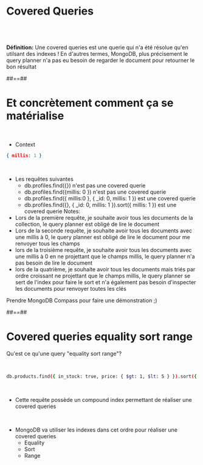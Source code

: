 <!-- .slide"-->
# Covered Queries
<br><br><br>
<b>Définition:</b> Une covered queries est une querie qui n'a été résolue qu'en utilsant des indexes ! 
  En d'autres termes, MongoDB, plus précisement le query planner n'a pas eu besoin de regarder le document pour retourner le bon résultat

##==##

<!-- .slide: class="with-code inconsolata""-->
# Et concrètement comment ça se matérialise
<br>

- Context
```json
{ millis: 1 }
```
<!-- .element: class="big-code" -->
<br>

- Les requêtes suivantes
    - db.profiles.find({}) <span class="important"> n'est pas une covered querie</span>
    - db.profiles.find({millis: 0 }) <span class="important"> n'est pas une covered querie</span>
    - db.profiles.find({ millis:0 }, { _id: 0, millis: 1 }) <span class="important"> est une covered querie</span>
    - db.profiles.find({}, { _id: 0, millis: 1 }).sort({ millis: 1 }) <span class="important"> est une covered querie</span>
Notes: 
- Lors de la première requête, je souhaite avoir tous les documents de la collection, le query planner est obligé de lire le document
- Lors de la seconde requête, je souhaite avoir tous les documents avec une millis à 0, le query planner est obligé de lire le document pour me renvoyer tous les champs
- lors de la troisième requête, je souhaite avoir tous les documents avec une millis à 0 en ne projettant que le champs millis, le query planner n'a pas besoin de lire le document
- lors de la quatrième, je souhaite avoir tous les documents mais triés par ordre croissant ne projettant que le champs millis, le query planner se sert de l'index pour faire le sort et n'a également pas besoin d'inspecter les documents pour renvoyer toutes les clés

Prendre MongoDB Compass pour faire une démonstration ;)

##==##

<!-- .slide: class="with-code inconsolata"-->
# Covered queries equality sort range

Qu'est ce qu'une query "equality sort range"?
<!-- .element: class="bold center" -->

<br>

```bash
db.products.find({ in_stock: true, price: { $gt: 1, $lt: 5 } }).sort({ name: 1 })
```
<!-- .element: class="big-code"-->
<br>

- Cette requête possède un compound index permettant de réaliser une covered queries
<br>

- MongoDB va utiliser les indexes dans cet ordre pour réaliser une covered queries
    - Equality
    - Sort
    - Range


